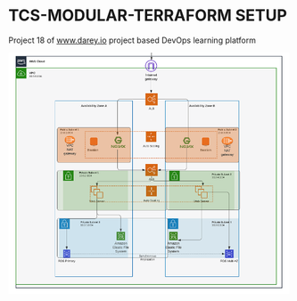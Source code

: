 # TCS-MODULAR-TERRAFORM SETUP

Project 18 of www.darey.io project based DevOps learning platform


![](./Architecture.PNG)

